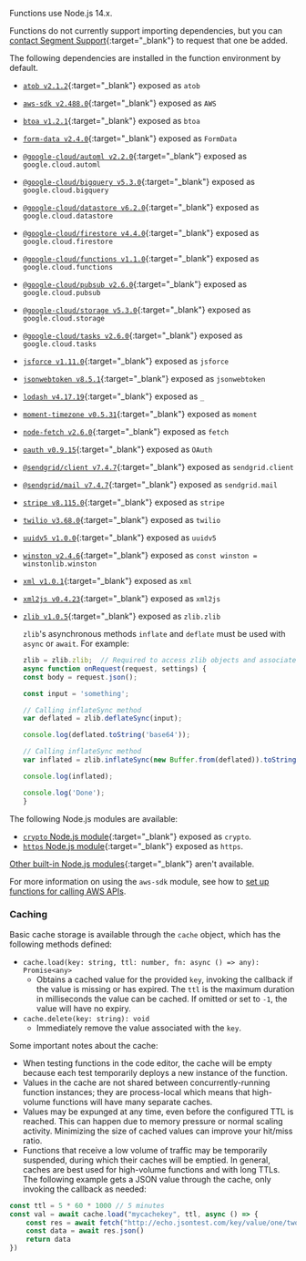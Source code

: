 Functions use Node.js 14.x.

Functions do not currently support importing dependencies, but you can [contact Segment Support](https://segment.com/help/contact/){:target="_blank"} to request that one be added.

The following dependencies are installed in the function environment by default.

- [`atob v2.1.2`](https://www.npmjs.com/package/atob){:target="_blank"} exposed as `atob`
- [`aws-sdk v2.488.0`](https://www.npmjs.com/package/aws-sdk){:target="_blank"} exposed as `AWS`
- [`btoa v1.2.1`](https://www.npmjs.com/package/btoa){:target="_blank"} exposed as `btoa`
- [`form-data v2.4.0`](https://www.npmjs.com/package/form-data){:target="_blank"} exposed as `FormData`
- [`@google-cloud/automl v2.2.0`](https://www.npmjs.com/package/@google-cloud/automl){:target="_blank"} exposed as `google.cloud.automl`
- [`@google-cloud/bigquery v5.3.0`](https://www.npmjs.com/package/@google-cloud/bigquery){:target="_blank"} exposed as `google.cloud.bigquery`
- [`@google-cloud/datastore v6.2.0`](https://www.npmjs.com/package/@google-cloud/datastore){:target="_blank"} exposed as `google.cloud.datastore`
- [`@google-cloud/firestore v4.4.0`](https://www.npmjs.com/package/@google-cloud/firestore){:target="_blank"} exposed as `google.cloud.firestore`
- [`@google-cloud/functions v1.1.0`](https://www.npmjs.com/package/@google-cloud/functions){:target="_blank"} exposed as `google.cloud.functions`
- [`@google-cloud/pubsub v2.6.0`](https://www.npmjs.com/package/@google-cloud/pubsub){:target="_blank"} exposed as `google.cloud.pubsub`
- [`@google-cloud/storage v5.3.0`](https://www.npmjs.com/package/@google-cloud/storage){:target="_blank"} exposed as `google.cloud.storage`
- [`@google-cloud/tasks v2.6.0`](https://www.npmjs.com/package/@google-cloud/tasks){:target="_blank"} exposed as `google.cloud.tasks`
- [`jsforce v1.11.0`](https://www.npmjs.com/package/jsforce){:target="_blank"} exposed as `jsforce`
- [`jsonwebtoken v8.5.1`](https://www.npmjs.com/package/jsonwebtoken){:target="_blank"} exposed as `jsonwebtoken`
- [`lodash v4.17.19`](https://www.npmjs.com/package/lodash){:target="\_blank"} exposed as `_`
- [`moment-timezone v0.5.31`](https://www.npmjs.com/package/moment-timezone/v/0.5.31){:target="_blank"} exposed as `moment`
- [`node-fetch v2.6.0`](https://www.npmjs.com/package/node-fetch){:target="_blank"} exposed as `fetch`
- [`oauth v0.9.15`](https://www.npmjs.com/package/oauth){:target="_blank"} exposed as `OAuth`
- [`@sendgrid/client v7.4.7`](https://www.npmjs.com/package/@sendgrid/client){:target="_blank"} exposed as `sendgrid.client`
- [`@sendgrid/mail v7.4.7`](https://www.npmjs.com/package/@sendgrid/mail){:target="_blank"} exposed as `sendgrid.mail`
- [`stripe v8.115.0`](https://www.npmjs.com/package/stripe){:target="_blank"} exposed as `stripe`
- [`twilio v3.68.0`](https://www.npmjs.com/package/twilio){:target="_blank"} exposed as `twilio`
- [`uuidv5 v1.0.0`](https://www.npmjs.com/package/uuidv5){:target="_blank"} exposed as `uuidv5`
- [`winston v2.4.6`](https://www.npmjs.com/package/winston){:target="_blank"} exposed as `const winston = winstonlib.winston`
- [`xml v1.0.1`](https://www.npmjs.com/package/xml){:target="_blank"} exposed as `xml`
- [`xml2js v0.4.23`](https://www.npmjs.com/package/xml2js){:target="_blank"} exposed as `xml2js`
- [`zlib v1.0.5`](https://www.npmjs.com/package/zlib){:target="_blank"} exposed as `zlib.zlib`

    `zlib`'s asynchronous methods `inflate` and `deflate` must be used with `async` or `await`. For example:

    ```js
  zlib = zlib.zlib;  // Required to access zlib objects and associated functions
  async function onRequest(request, settings) {
    const body = request.json();

    const input = 'something';

    // Calling inflateSync method
    var deflated = zlib.deflateSync(input);

    console.log(deflated.toString('base64'));

    // Calling inflateSync method
    var inflated = zlib.inflateSync(new Buffer.from(deflated)).toString();

    console.log(inflated);

    console.log('Done');
    }
    ```

The following Node.js modules are available:
- [`crypto` Node.js module](https://nodejs.org/dist/latest-v10.x/docs/api/crypto.html ){:target="_blank"} exposed as `crypto`.
- [`https` Node.js module](https://nodejs.org/api/https.html){:target="_blank"} exposed as `https`.

[Other built-in Node.js modules](https://nodejs.org/api/modules.html){:target="_blank"} aren't available.

For more information on using the `aws-sdk` module, see how to [set up functions for calling AWS APIs](/docs/connections/functions/aws-apis/).

### Caching

Basic cache storage is available through the `cache` object, which has the following methods defined:

- `cache.load(key: string, ttl: number, fn: async () => any): Promise<any>`
  - Obtains a cached value for the provided `key`, invoking the callback if the value is missing or has expired. The `ttl` is the maximum duration in milliseconds the value can be cached. If omitted or set to `-1`, the value will have no expiry.
- `cache.delete(key: string): void`
  - Immediately remove the value associated with the `key`.

Some important notes about the cache:

- When testing functions in the code editor, the cache will be empty because each test temporarily deploys a new instance of the function.
- Values in the cache are not shared between concurrently-running function instances; they are process-local which means that high-volume functions will have many separate caches.
- Values may be expunged at any time, even before the configured TTL is reached. This can happen due to memory pressure or normal scaling activity. Minimizing the size of cached values can improve your hit/miss ratio.
- Functions that receive a low volume of traffic may be temporarily suspended, during which their caches will be emptied. In general, caches are best used for high-volume functions and with long TTLs.
The following example gets a JSON value through the cache, only invoking the callback as needed:

```js
const ttl = 5 * 60 * 1000 // 5 minutes
const val = await cache.load("mycachekey", ttl, async () => {
    const res = await fetch("http://echo.jsontest.com/key/value/one/two")
    const data = await res.json()
    return data
})
```
